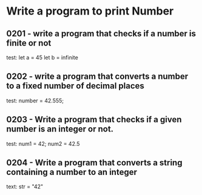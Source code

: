 # Write a program to print Number

## 0201 - write a program that checks if a number is finite or not
test: 
  let a = 45
  let b = infinite

## 0202 - write a program that converts a number to a fixed number of decimal places
test: 
   number = 42.555;

## 0203 - Write a program that checks if a given number is an integer or not.
test:
   num1 = 42;
   num2 = 42.5

## 0204 - Write a program that converts a string containing a number to an integer
text: 
str = "42"


